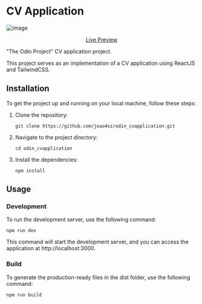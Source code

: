 # CV Application

![image](https://github.com/joao4xz/odin_cvapplication/assets/117238473/81791a4b-c015-487c-94bb-e3f17429c57d)

<p align="center">
  <a href="https://odin-cvapplication.vercel.app/">Live Preview</a>
</p>

"The Odin Project" CV application project.

This project serves as an implementation of a CV application using ReactJS and TailwindCSS.

## Installation
To get the project up and running on your local machine, follow these steps:

1. Clone the repository:
    ```shell
    git clone https://github.com/joao4xz/odin_cvapplication.git
    ```
2. Navigate to the project directory:
    ```shell
    cd odin_cvapplication
    ```
3. Install the dependencies:
     ```shell
     npm install
     ```
## Usage

### Development
To run the development server, use the following command:
```shell
npm run dev
```
This command will start the development server, and you can access the application at http://localhost:3000.

### Build
To generate the production-ready files in the dist folder, use the following command:
```shell
npm run build
```
